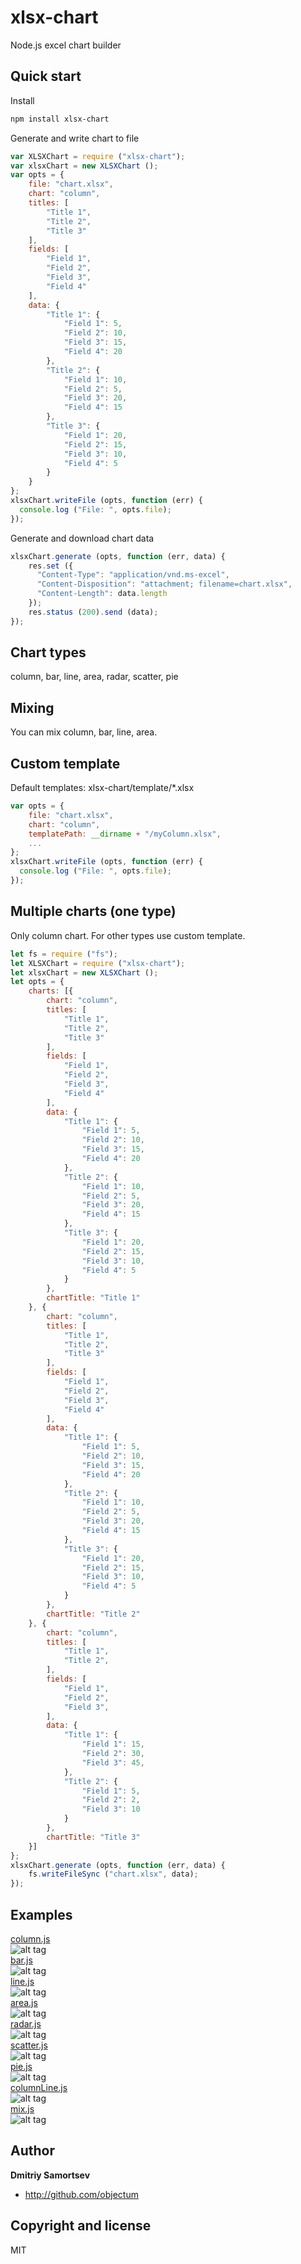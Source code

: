 # xlsx-chart
Node.js excel chart builder

## Quick start

Install
```bash
npm install xlsx-chart
```

Generate and write chart to file
```js
var XLSXChart = require ("xlsx-chart");
var xlsxChart = new XLSXChart ();
var opts = {
	file: "chart.xlsx",
	chart: "column",
	titles: [
		"Title 1",
		"Title 2",
		"Title 3"
	],
	fields: [
		"Field 1",
		"Field 2",
		"Field 3",
		"Field 4"
	],
	data: {
		"Title 1": {
			"Field 1": 5,
			"Field 2": 10,
			"Field 3": 15,
			"Field 4": 20 
		},
		"Title 2": {
			"Field 1": 10,
			"Field 2": 5,
			"Field 3": 20,
			"Field 4": 15
		},
		"Title 3": {
			"Field 1": 20,
			"Field 2": 15,
			"Field 3": 10,
			"Field 4": 5
		}
	}
};
xlsxChart.writeFile (opts, function (err) {
  console.log ("File: ", opts.file);
});

```

Generate and download chart data
```js
xlsxChart.generate (opts, function (err, data) {
	res.set ({
	  "Content-Type": "application/vnd.ms-excel",
	  "Content-Disposition": "attachment; filename=chart.xlsx",
	  "Content-Length": data.length
	});
	res.status (200).send (data);
});

```

## Chart types

column, bar, line, area, radar, scatter, pie

## Mixing

You can mix column, bar, line, area.

## Custom template

Default templates: xlsx-chart/template/*.xlsx
```js
var opts = {
	file: "chart.xlsx",
	chart: "column",
	templatePath: __dirname + "/myColumn.xlsx",
	...
};
xlsxChart.writeFile (opts, function (err) {
  console.log ("File: ", opts.file);
});

```

## Multiple charts (one type)

Only column chart. For other types use custom template.

```js
let fs = require ("fs");
let XLSXChart = require ("xlsx-chart");
let xlsxChart = new XLSXChart ();
let opts = {
	charts: [{
		chart: "column",
		titles: [
			"Title 1",
			"Title 2",
			"Title 3"
		],
		fields: [
			"Field 1",
			"Field 2",
			"Field 3",
			"Field 4"
		],
		data: {
			"Title 1": {
				"Field 1": 5,
				"Field 2": 10,
				"Field 3": 15,
				"Field 4": 20
			},
			"Title 2": {
				"Field 1": 10,
				"Field 2": 5,
				"Field 3": 20,
				"Field 4": 15
			},
			"Title 3": {
				"Field 1": 20,
				"Field 2": 15,
				"Field 3": 10,
				"Field 4": 5
			}
		},
		chartTitle: "Title 1"
	}, {
		chart: "column",
		titles: [
			"Title 1",
			"Title 2",
			"Title 3"
		],
		fields: [
			"Field 1",
			"Field 2",
			"Field 3",
			"Field 4"
		],
		data: {
			"Title 1": {
				"Field 1": 5,
				"Field 2": 10,
				"Field 3": 15,
				"Field 4": 20
			},
			"Title 2": {
				"Field 1": 10,
				"Field 2": 5,
				"Field 3": 20,
				"Field 4": 15
			},
			"Title 3": {
				"Field 1": 20,
				"Field 2": 15,
				"Field 3": 10,
				"Field 4": 5
			}
		},
		chartTitle: "Title 2"
	}, {
		chart: "column",
		titles: [
			"Title 1",
			"Title 2",
		],
		fields: [
			"Field 1",
			"Field 2",
			"Field 3",
		],
		data: {
			"Title 1": {
				"Field 1": 15,
				"Field 2": 30,
				"Field 3": 45,
			},
			"Title 2": {
				"Field 1": 5,
				"Field 2": 2,
				"Field 3": 10
			}
		},
		chartTitle: "Title 3"
	}]
};
xlsxChart.generate (opts, function (err, data) {
	fs.writeFileSync ("chart.xlsx", data);
});
```

## Examples

<a href="examples/column.js">column.js</a>  
![alt tag](https://raw.github.com/objectum/xlsx-chart/master/examples/column.png)  
<a href="examples/bar.js">bar.js</a>  
![alt tag](https://raw.github.com/objectum/xlsx-chart/master/examples/bar.png)  
<a href="examples/line.js">line.js</a>  
![alt tag](https://raw.github.com/objectum/xlsx-chart/master/examples/line.png)  
<a href="examples/area.js">area.js</a>  
![alt tag](https://raw.github.com/objectum/xlsx-chart/master/examples/area.png)  
<a href="examples/radar.js">radar.js</a>  
![alt tag](https://raw.github.com/objectum/xlsx-chart/master/examples/radar.png)  
<a href="examples/scatter.js">scatter.js</a>  
![alt tag](https://raw.github.com/objectum/xlsx-chart/master/examples/scatter.png)  
<a href="examples/pie.js">pie.js</a>  
![alt tag](https://raw.github.com/objectum/xlsx-chart/master/examples/pie.png)  
<a href="examples/columnLine.js">columnLine.js</a>  
![alt tag](https://raw.github.com/objectum/xlsx-chart/master/examples/columnLine.png)  
<a href="examples/mix.js">mix.js</a>  
![alt tag](https://raw.github.com/objectum/xlsx-chart/master/examples/mix.png)  

## Author

**Dmitriy Samortsev**

+ http://github.com/objectum


## Copyright and license

MIT
